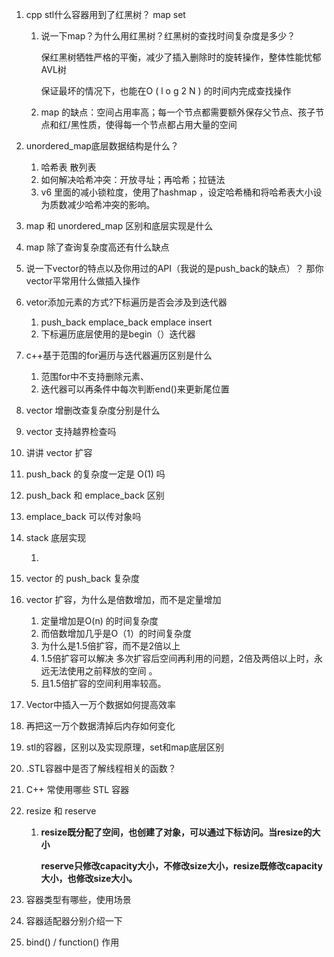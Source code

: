 1. cpp stl什么容器用到了红黑树？ map set 

   1. 说一下map？为什么用红黑树？红黑树的查找时间复杂度是多少？

      保红黑树牺牲严格的平衡，减少了插入删除时的旋转操作，整体性能忧郁AVL树

      保证最坏的情况下，也能在O ( l o g 2 N ) 的时间内完成查找操作
      
   2. map 的缺点：空间占用率高；每一个节点都需要额外保存父节点、孩子节点和红/黑性质，使得每一个节点都占用大量的空间

2. unordered_map底层数据结构是什么？  

   1. 哈希表 散列表  
   2. 如何解决哈希冲突：开放寻址；再哈希；拉链法
   3. v6 里面的减小锁粒度，使用了hashmap ，设定哈希桶和将哈希表大小设为质数减少哈希冲突的影响。

7. map 和 unordered_map 区别和底层实现是什么

8. map 除了查询复杂度高还有什么缺点

8. 说一下vector的特点以及你用过的API（我说的是push_back的缺点）？ 那你vector平常用什么做插入操作

6. vetor添加元素的方式?下标遍历是否会涉及到迭代器

   1. push_back  emplace_back emplace insert
   2. 下标遍历底层使用的是begin（）迭代器

7. c++基于范围的for遍历与迭代器遍历区别是什么

   1. 范围for中不支持删除元素、
   2. 迭代器可以再条件中每次判断end()来更新尾位置

8. vector 增删改查复杂度分别是什么

9. vector 支持越界检查吗

10. 讲讲 vector 扩容

11. push_back 的复杂度一定是 O(1) 吗

12. push_back 和 emplace_back 区别

13. emplace_back 可以传对象吗

14. stack 底层实现

    1. 

15. vector 的 push_back 复杂度

16. vector 扩容，为什么是倍数增加，而不是定量增加

    1. 定量增加是O(n) 的时间复杂度
    2. 而倍数增加几乎是O（1）的时间复杂度
    3. 为什么是1.5倍扩容，而不是2倍以上
    4. 1.5倍扩容可以解决 多次扩容后空间再利用的问题，2倍及两倍以上时，永远无法使用之前释放的空间 。
    5. 且1.5倍扩容的空间利用率较高。

16. Vector中插入一万个数据如何提高效率

16. 再把这一万个数据清掉后内存如何变化

17. stl的容器，区别以及实现原理，set和map底层区别

18. .STL容器中是否了解线程相关的函数？

19. C++ 常使用哪些 STL 容器

20. resize 和 reserve

    1. **resize既分配了空间，也创建了对象，可以通过下标访问。当resize的大小**

       **reserve只修改capacity大小，不修改size大小，resize既修改capacity大小，也修改size大小。**
    
20. 容器类型有哪些，使用场景

22. 容器适配器分别介绍一下

23. bind() / function() 作用

